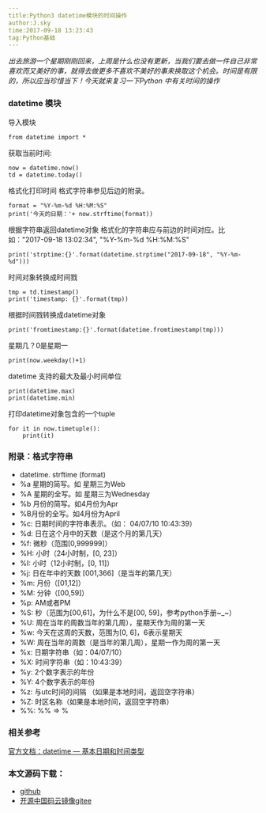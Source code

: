 ```yaml
---
title:Python3 datetime模块的时间操作
author:J.sky
time:2017-09-18 13:23:43
tag:Python基础
---
```


_出去旅游一个星期刚刚回来，上周是什么也没有更新，当我们要去做一件自己非常喜欢而又美好的事，就得去做更多不喜欢不美好的事来换取这个机会。时间是有限的，所以应当珍惜当下！今天就来复习一下Python 中有关时间的操作_

### datetime 模块

导入模块

    from datetime import *

获取当前时间:

    now = datetime.now()
    td = datetime.today()

格式化打印时间 格式字符串参见后边的附录。

    format = "%Y-%m-%d %H:%M:%S"
    print('今天的日期：'+ now.strftime(format))

根据字符串返回datetime对象
格式化的字符串应与前边的时间对应。比如："2017-09-18 13:02:34", "%Y-%m-%d %H:%M:%S"

    print('strptime:{}'.format(datetime.strptime("2017-09-18", "%Y-%m-%d")))

时间对象转换成时间戮

    tmp = td.timestamp()
    print('timestamp: {}'.format(tmp))

根据时间戮转换成datetime对象

    print('fromtimestamp:{}'.format(datetime.fromtimestamp(tmp)))

星期几？0是星期一

    print(now.weekday()+1)

datetime 支持的最大及最小时间单位

    print(datetime.max)
    print(datetime.min)

打印datetime对象包含的一个tuple

    for it in now.timetuple():
        print(it)

### 附录：格式字符串
+ datetime. strftime (format)  
+ %a 星期的简写。如 星期三为Web  
+ %A 星期的全写。如 星期三为Wednesday  
+ %b 月份的简写。如4月份为Apr  
+ %B月份的全写。如4月份为April   
+ %c:  日期时间的字符串表示。（如： 04/07/10 10:43:39）  
+ %d:  日在这个月中的天数（是这个月的第几天）  
+ %f:  微秒（范围[0,999999]）  
+ %H:  小时（24小时制，[0, 23]）  
+ %I:  小时（12小时制，[0, 11]）  
+ %j:  日在年中的天数 [001,366]（是当年的第几天）  
+ %m:  月份（[01,12]）  
+ %M:  分钟（[00,59]）  
+ %p:  AM或者PM  
+ %S:  秒（范围为[00,61]，为什么不是[00, 59]，参考python手册~_~）  
+ %U:  周在当年的周数当年的第几周），星期天作为周的第一天  
+ %w:  今天在这周的天数，范围为[0, 6]，6表示星期天  
+ %W:  周在当年的周数（是当年的第几周），星期一作为周的第一天  
+ %x:  日期字符串（如：04/07/10）  
+ %X:  时间字符串（如：10:43:39）  
+ %y:  2个数字表示的年份  
+ %Y:  4个数字表示的年份  
+ %z:  与utc时间的间隔 （如果是本地时间，返回空字符串）  
+ %Z:  时区名称（如果是本地时间，返回空字符串）  
+  %%:  %% => %

### 相关参考

[官方文档：datetime — 基本日期和时间类型](http://python.usyiyi.cn/documents/python_352/library/datetime.html#strftime-strptime-behavior)

### 本文源码下载：

+ [github](https://github.com/bosichong/17python.com/blob/master/datetime/datetimetest.py)
+ [开源中国码云镜像gitee](https://gitee.com/J_Sky/17python.com/blob/master/datetime/datetimetest.py)
